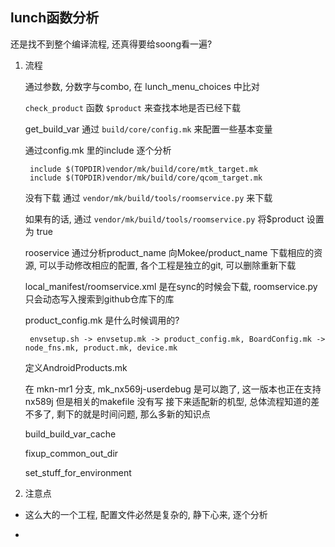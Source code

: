 
## lunch函数分析

还是找不到整个编译流程, 还真得要给soong看一遍? 

1. 流程

    通过参数, 分数字与combo, 在 lunch_menu_choices 中比对

    `check_product` 函数 `$product` 来查找本地是否已经下载

    get_build_var 通过 `build/core/config.mk` 来配置一些基本变量

    通过config.mk 里的include 逐个分析

        include $(TOPDIR)vendor/mk/build/core/mtk_target.mk
        include $(TOPDIR)vendor/mk/build/core/qcom_target.mk   

    没有下载 通过 `vendor/mk/build/tools/roomservice.py` 来下载

    如果有的话, 通过 `vendor/mk/build/tools/roomservice.py` 将$product 设置为 true

    rooservice 通过分析product_name 向Mokee/product_name 下载相应的资源, 可以手动修改相应的配置, 各个工程是独立的git, 可以删除重新下载

    local_manifest/roomservice.xml 是在sync的时候会下载, roomservice.py 只会动态写入搜索到github仓库下的库

    product_config.mk 是什么时候调用的? 

        envsetup.sh -> envsetup.mk -> product_config.mk, BoardConfig.mk -> node_fns.mk, product.mk, device.mk

    定义AndroidProducts.mk

    在 mkn-mr1 分支, mk_nx569j-userdebug 是可以跑了, 这一版本也正在支持nx589j 但是相关的makefile 没有写
    接下来适配新的机型, 总体流程知道的差不多了, 剩下的就是时间问题, 那么多新的知识点

    build_build_var_cache

    fixup_common_out_dir

    set_stuff_for_environment

2. 注意点

- 这么大的一个工程, 配置文件必然是复杂的, 静下心来, 逐个分析

-
